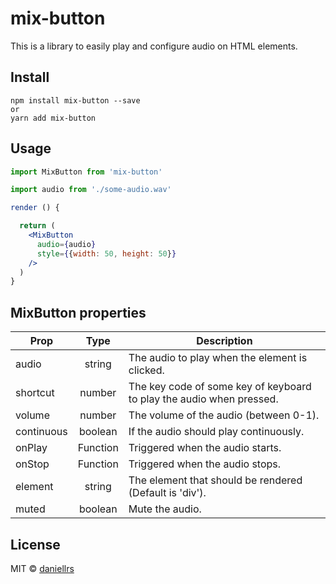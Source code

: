 # mix-button

This is a library to easily play and configure audio on HTML elements.

## Install

```
npm install mix-button --save
or
yarn add mix-button
```

## Usage

```jsx
import MixButton from 'mix-button'

import audio from './some-audio.wav'

render () {

  return (
    <MixButton 
      audio={audio}
      style={{width: 50, height: 50}}
    />
  )
}
```

## MixButton properties

| Prop       | Type           | Description  |
| ------------- |:-------------:| ------------- |
| audio | string | The audio to play when the element is clicked. |
| shortcut | number | The key code of some key of keyboard to play the audio when pressed. |
| volume | number | The volume of the audio (between 0-1). |
| continuous | boolean | If the audio should play continuously. |
| onPlay | Function | Triggered when the audio starts. |
| onStop | Function | Triggered when the audio stops. |
| element | string | The element that should be rendered (Default is 'div'). |
| muted | boolean | Mute the audio. |

## License

MIT © [daniellrs](https://github.com/daniellrs)
